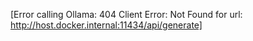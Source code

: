 [Error calling Ollama: 404 Client Error: Not Found for url: http://host.docker.internal:11434/api/generate]
